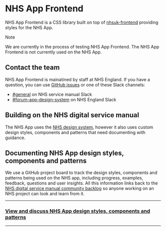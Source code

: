 # NHS App Frontend

NHS App Frontend is a CSS library built on top of [nhsuk-frontend](https://github.com/nhsuk/nhsuk-frontend) providing styles for the NHS App.

> [!NOTE]
> We are currently in the process of testing NHS App Frontend. The NHS App Frontend is not currently used on the NHS App.

## Contact the team

NHS App Frontend is mainatined by staff at NHS England. If you have a question, you can use [GitHub issues](https://github.com/nhsuk/nhsapp-frontend/issues) or one of these Slack channels:

- [#general](https://nhs-service-manual.slack.com/archives/CDJ29AQCD) on NHS service manual Slack
- [#forum-app-design-system](https://nhsdigitalcorporate.enterprise.slack.com/archives/C06GY1LRP19) on NHS England Slack

## Building on the NHS digital service manual

The NHS App uses the [NHS design system](https://service-manual.nhs.uk/design-system), however it also uses custom design styles, components and patterns that need documenting with guidance.

## Documenting NHS App design styles, components and patterns

We use a GitHub project board to track the design styles, components and patterns being used on the NHS app, including progress, examples, feedback, questions and user insights. All this information links back to the [NHS digital service manual community backlog](https://github.com/nhsuk/nhsuk-service-manual-community-backlog/projects/1) so anyone working on an NHS project can look and learn from it.

---

### **[View and discuss NHS App design styles, components and patterns](https://github.com/orgs/nhsuk/projects/8/views/1)**

---
